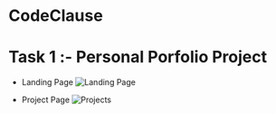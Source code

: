 # CodeClause

# Task 1 :- Personal Porfolio Project
- Landing Page ![Landing Page](https://user-images.githubusercontent.com/81406458/210207553-93ffbe85-00c1-425d-b3cf-707ff1ed0899.jpg)

- Project Page ![Projects](https://user-images.githubusercontent.com/81406458/210207578-ae053674-ce81-4ea8-b9ff-30e8fc82495f.jpg)
